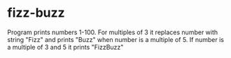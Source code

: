 # fizz-buzz
Program prints numbers 1-100. For multiples of 3 it replaces number with string "Fizz" and prints "Buzz" when number is a multiple of 5. If number is a multiple of 3 and 5 it prints "FizzBuzz"
